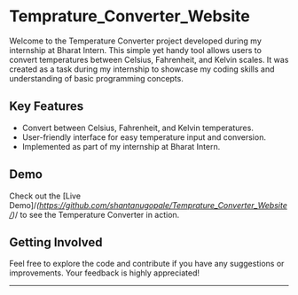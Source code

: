 # Temprature_Converter_Website

Welcome to the Temperature Converter project developed during my internship at Bharat Intern. This simple yet handy tool allows users to convert temperatures between Celsius, Fahrenheit, and Kelvin scales. It was created as a task during my internship to showcase my coding skills and understanding of basic programming concepts.

## Key Features

- Convert between Celsius, Fahrenheit, and Kelvin temperatures.
- User-friendly interface for easy temperature input and conversion.
- Implemented as part of my internship at Bharat Intern.

## Demo

Check out the [Live Demo]/*(https://github.com/shantanugopale/Temprature_Converter_Website/)*/ to see the Temperature Converter in action.

## Getting Involved

Feel free to explore the code and contribute if you have any suggestions or improvements. Your feedback is highly appreciated!

---
